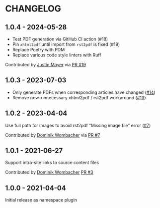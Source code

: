 CHANGELOG
=========

1.0.4 - 2024-05-28
------------------

- Test PDF generation via GitHub CI action (#18)
- Pin `xhtml2pdf` until import from `rst2pdf` is fixed (#19)
- Replace Poetry with PDM
- Replace various code style linters with Ruff

Contributed by [Justin Mayer](https://github.com/justinmayer) via [PR #19](https://github.com/pelican-plugins/pdf/pull/19/)


1.0.3 - 2023-07-03
------------------

* Only generate PDFs when corresponding articles have changed ([#14](https://github.com/pelican-plugins/pdf/pull/14))
* Remove now-unnecessary xhtml2pdf / rst2pdf workaround ([#13](https://github.com/pelican-plugins/pdf/pull/13))

1.0.2 - 2023-04-04
------------------

Use full path for images to avoid rst2pdf “Missing image file” error ([#7](https://github.com/pelican-plugins/pdf/pull/7))

Contributed by [Dominik Wombacher](https://github.com/wombelix) via [PR #7](https://github.com/pelican-plugins/pdf/pull/7/)


1.0.1 - 2021-06-27
------------------

Support intra-site links to source content files

Contributed by [Dominik Wombacher](https://github.com/wombelix) [PR #3](https://github.com/pelican-plugins/pdf/pull/3/)


1.0.0 - 2021-04-04
------------------

Initial release as namespace plugin
